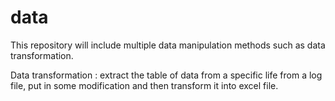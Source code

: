# data
This repository will include multiple data manipulation methods such as data transformation.

Data transformation : extract the table of data from a specific life from a log file, put in some modification and then transform it into excel file.
